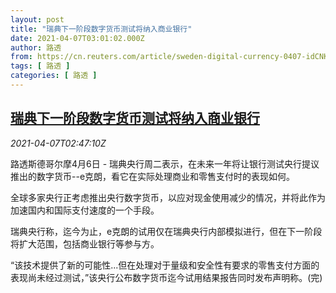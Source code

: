 ```yaml
---
layout: post
title: "瑞典下一阶段数字货币测试将纳入商业银行"
date: 2021-04-07T03:01:02.000Z
author: 路透
from: https://cn.reuters.com/article/sweden-digital-currency-0407-idCNKBS2BU07J
tags: [ 路透 ]
categories: [ 路透 ]
---
```

<!--1617764462000-->
[瑞典下一阶段数字货币测试将纳入商业银行](https://cn.reuters.com/article/sweden-digital-currency-0407-idCNKBS2BU07J)
------

<div>
<div><i>2021-04-07T02:47:10Z</i></div><p>路透斯德哥尔摩4月6日 - 瑞典央行周二表示，在未来一年将让银行测试央行提议推出的数字货币--e克朗，看它在实际处理商业和零售支付时的表现如何。</p><p>全球多家央行正考虑推出央行数字货币，以应对现金使用减少的情况，并将此作为加速国内和国际支付速度的一个手段。</p><p>瑞典央行称，迄今为止，e克朗的试用仅在瑞典央行内部模拟进行，但在下一阶段将扩大范围，包括商业银行等参与方。</p><p>“该技术提供了新的可能性...但在处理对于量级和安全性有要求的零售支付方面的表现尚未经过测试，”该央行公布数字货币迄今试用结果报告同时发布声明称。(完)</p>
</div>
